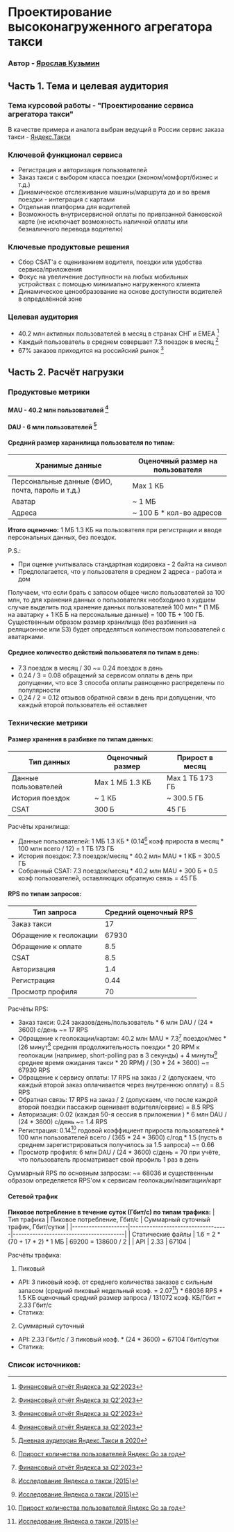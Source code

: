 # Проектирование высоконагруженного агрегатора такси

### Автор - [Ярослав Кузьмин](https://park.vk.company/profile/iar.kuzmin/ "Страница на портале VK x МГТУ")

## Часть 1. Тема и целевая аудитория

### Тема курсовой работы - **"Проектирование сервиса агрегатора такси"**
В качестве примера и аналога выбран ведущий в России сервис заказа такси - [Яндекс.Такси](https://taxi.yandex.ru/)

### Ключевой функционал сервиса
- Регистрация и авторизация пользователей
- Заказ такси с выбором класса поездки (эконом/комфорт/бизнес и т.д.)
- Динамическое отслеживание машины/маршрута до и во время поездки - интеграция с картами
- Отдельная платформа для водителей
- Возможность внутрисервисной оплаты по привязанной банковской карте (не исключает возможность наличной оплаты или безналичного перевода водителю)

### Ключевые продуктовые решения
- Сбор CSAT'а с оцениванием водителя, поездки или удобства сервиса/приложения
- Фокус на увеличение доступности на любых мобильных устройствах с помощью минимально нагруженного клиента
- Динамическое ценообразование на основе доступности водителей в определённой зоне

### Целевая аудитория
- 40.2 млн активных пользователей в месяц в странах СНГ и EMEA [^1]
- Каждый пользователь в среднем совершает 7.3 поездок в месяц [^1]
- 67% заказов приходится на российский рынок [^1]

## Часть 2. Расчёт нагрузки

### Продуктовые метрики

#### MAU - 40.2 млн пользователей [^1]
#### DAU - 6 млн пользователей [^5]

#### Средний размер харанилища пользователя по типам:
| Хранимые данные   | Оценочный размер на пользователя       |
|-------------------|----------------------------------------|
| Персональные данные (ФИО, почта, пароль и т.д.) | Max 1 КБ |
| Аватар              | ~ 1 МБ                               |
| Адреса              | ~ 100 Б \* кол-во адресов            |

**Итого оценочно:** 1 МБ 1.3 КБ на пользователя при регистрации и вводе персональных данных, без поездок.

P.S.:
- При оценке учитывалась стандартная кодировка - 2 байта на символ
- Предполагается, что у пользователя в среднем 2 адреса - работа и дом

Получаем, что если брать с запасом общее число пользователей за 100 млн, то для хранения данных о пользователях
необходимо в худшем случае выделить под хранение данных пользователей 100 млн \* (1 МБ на аватарку + 1 КБ Б на персональные данные) = 100 ТБ + 100 ГБ.
Существенным образом размер хранилища (без разбиения на реляционное или S3) будет определяться количеством пользователей с аватарками.

#### Среднее количество действий пользователя по типам в день:
- 7.3 поездок в месяц / 30 ~= 0.24 поездок в день
- 0.24 / 3 = 0.08 обращений за сервисом оплаты в день при допущении, что все 3 способа оплаты равноценно распределены по популярности
- 0,24 / 2 = 0.12 отзывов обратной связи в день при допущении, что каждый второй пользователь её оставляет

### Технические метрики

#### Размер хранения в разбивке по типам данных:
| Тип данных           | Оценочный размер      | Прирост в месяц     |
|----------------------|-----------------------|---------------------|
| Данные пользователей | Max 1 МБ 1.3 КБ       | Max 1 ТБ 173 ГБ     | 
| История поездок      | ~ 1 КБ                | ~ 300.5 ГБ          |
| CSAT                 | 300 Б                 | 45 ГБ               |

Расчёты хранилища:
- Данные пользователей: 1 МБ 1.3 КБ * (0.14[^4] коэф прироста в месяц * 100 млн всего / 12) = 1 ТБ 173 ГБ
- История поездок: 7.3 поездок/месяц \* 40.2 млн MAU \* 1 КБ = 300.5 ГБ
- Собранный CSAT: 7.3 поездок/месяц \* 40.2 млн MAU \* 300 Б * 0.5 коэф пользователей, оставляющих обратную связь = 45 ГБ

#### RPS по типам запросов:
| Тип запроса | Средний оценочный RPS |
|-------------|-----------------------|
| Заказ такси | 17                    |
| Обращение к геолокации | 67930      |
| Обращение к оплате | 8.5            |
| CSAT        | 8.5                   |
| Авторизация | 1.4                   |
| Регистрация | 0.44                  |
| Просмотр профиля   | 70             |

Расчёты RPS: 
- Заказ такси: 0.24 заказов/день/пользователь \* 6 млн DAU / (24 \* 3600) с/день ~= 17 RPS
- Обращение к геолокации/картам: 40.2 млн MAU \* 7.3[^1] поездок/мес \* (26 минут[^6] средняя продолжительность поездки \* 20 RPM к геолокации (например, short-polling раз в 3 секунды) + 4 минуты[^6] среднее время ожидания такси \* 20 RPM) / (30 \* 24 \* 3600) ~= 67930 RPS
- Обращение к сервису оплаты: 17 RPS на заказ / 2 (допускаем, что каждый второй заказ оплачивается через внутреннюю оплату) = 8.5 RPS
- Обратная связь: 17 RPS на заказ / 2 (допускаем, что после каждой второй поездки пассажир оценивает водителя/сервис) = 8.5 RPS
- Авторизация: 0.02 (каждая 50-я сессия в приложении ) \* 6 млн DAU / (24 \* 3600) с/день ~= 1.4 RPS
- Регистрация: 0.14[^4] годовой коэффициент прироста пользователей \* 100 млн пользователей всего / (365 \* 24 \* 3600) с/год \* 1.5 (пусть в среднем зарегистрироваться получилось за 1.5 запроса) ~= 0.66
- Просмотр профиля: 6 млн DAU / (24 \* 3600) с/день = 70 при учёте, что пользователь просматривает свой профиль 1 раз в день

Суммарный RPS по основным запросам: ~= 68036 и существенным образом определяется RPS'ом к сервисам геолокации/навигации/карт

#### Сетевой трафик

**Пиковое потребление в течение суток (Гбит/с) по типам трафика:**
| Тип трафика        | Пиковое потребление, Гбит/с       | Суммарный суточный трафик, Гбит/сутки  |
|--------------------|-----------------------------------|----------------------------------------|
| Cтатические файлы  | 1.6 = 2 * (70 + 17 * 2) * 1 МБ    | 69200 = 138600 / 2                     |
| API                | 2.33                              | 67104                                  |

Расчёты трафика:
1. Пиковый
  - API: 3 пиковый коэф. от среднего количества заказов с сильным запасом (средний пиковый недельный коэф. = 2.07[^6]) \* 68036 RPS \* 1.5 КБ оценочный средний размер запроса / 131072 коэф. КБ/Гбит = 2.33 Гбит/с
  - Статика: 
2. Суммарный суточный
  - API: 2.33 Гбит/с / 3 пиковый коэф. \* (24 \* 3600) = 67104 Гбит/сутки
  - Статика:

### Список источников:
[^1]: [Финансовый отчёт Яндекса за Q2'2023](https://yastatic.net/s3/ir-docs/events/2023/Supplementary_slides_2Q23_RUS.pdf)
[^4]: [Прирост количества пользователей Яндекс Go за год](https://tass.ru/ekonomika/17054865)
[^5]: [Дневная аудитория Яндекс.Такси в 2020](https://investim.guru/obzory/skolko-polzovateley-polzuetsya-yandeks-taksi-v-den-statistika-i-aktualnye-dannye)
[^6]: [Исследование Яндекса о такси (2015)](https://yandex.ru/company/researches/2015/moscow/taxi)
